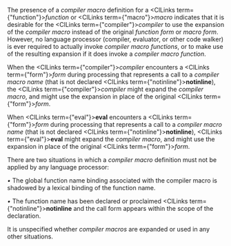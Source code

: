  



The presence of a *compiler macro* definition for a <ClLinks  term={"function"}><i>function</i></ClLinks> or <ClLinks  term={"macro"}><i>macro</i></ClLinks> indicates that it is desirable for the <ClLinks  term={"compiler"}><i>compiler</i></ClLinks> to use the expansion of the *compiler macro* instead of the original *function form* or *macro form*. However, no language processor (compiler, evaluator, or other code walker) is ever required to actually invoke *compiler macro functions*, or to make use of the resulting expansion if it does invoke a *compiler macro function*. 



When the <ClLinks  term={"compiler"}><i>compiler</i></ClLinks> encounters a <ClLinks  term={"form"}><i>form</i></ClLinks> during processing that represents a call to a *compiler macro name* (that is not declared <ClLinks  term={"notinline"}><b>notinline</b></ClLinks>), the <ClLinks  term={"compiler"}><i>compiler</i></ClLinks> might expand the *compiler macro*, and might use the expansion in place of the original <ClLinks  term={"form"}><i>form</i></ClLinks>. 



When <ClLinks  term={"eval"}><b>eval</b></ClLinks> encounters a <ClLinks  term={"form"}><i>form</i></ClLinks> during processing that represents a call to a *compiler macro name* (that is not declared <ClLinks  term={"notinline"}><b>notinline</b></ClLinks>), <ClLinks  term={"eval"}><b>eval</b></ClLinks> might expand the *compiler macro*, and might use the expansion in place of the original <ClLinks  term={"form"}><i>form</i></ClLinks>. 



There are two situations in which a *compiler macro* definition must not be applied by any language processor: 



*•* The global function name binding associated with the compiler macro is shadowed by a lexical binding of the function name. 



*•* The function name has been declared or proclaimed <ClLinks  term={"notinline"}><b>notinline</b></ClLinks> and the call form appears within the scope of the declaration. 



It is unspecified whether *compiler macros* are expanded or used in any other situations.
 